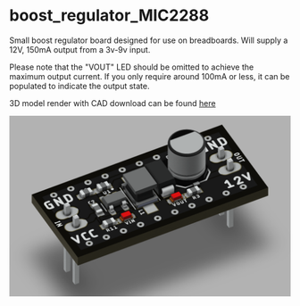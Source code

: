 # boost_regulator_MIC2288

Small boost regulator board designed for use on breadboards. Will supply a 12V, 150mA output from a 3v-9v input.

Please note that the "VOUT" LED should be omitted to achieve the maximum output current. If you only require around 100mA or less, it can be populated to indicate the output state.

3D model render with CAD download can be found [here](https://a360.co/3hNGanB)

![Render](./images/boost-regulator.png?raw=true)

